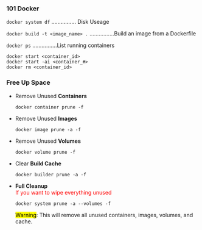 ### 101 Docker

`docker system df` ................ Disk Useage

`docker build -t <image_name> .` ................Build an image from a Dockerfile

`docker ps` ................List running containers 

`docker start <container_id>`     
`docker start -ai <container_#>`    
`docker rm <container_id>`    

### Free Up Space

* Remove Unused <b>Containers</b>
    ```
    docker container prune -f
    ```

* Remove Unused <b>Images</b>
    ```
    docker image prune -a -f
    ```

* Remove Unused <b>Volumes</b>
    ```
    docker volume prune -f
    ```

* Clear <b>Build Cache</b>
    ```
    docker builder prune -a -f
    ```

* <b>Full Cleanup</b>  
  <span style="color: red; ">If you want to wipe everything unused</span>
    ```
    docker system prune -a --volumes -f
    ```
    <mark>Warning</mark>: This will remove all unused containers, images, volumes, and cache.

